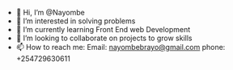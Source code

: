 - 👋 Hi, I’m @Nayombe
- 👀 I’m interested in solving problems
- 🌱 I’m currently learning Front End web Development
- 💞️ I’m looking to collaborate on projects to grow skills 
- 📫 How to reach me: Email: nayombebrayo@gmail.com phone: +254729630611

<!---
Nayombe Nayombe is a ✨ special ✨ repository because its `README.md` (this file) appears on your GitHub profile.
You can click the Preview link to take a look at your changes.
--->

